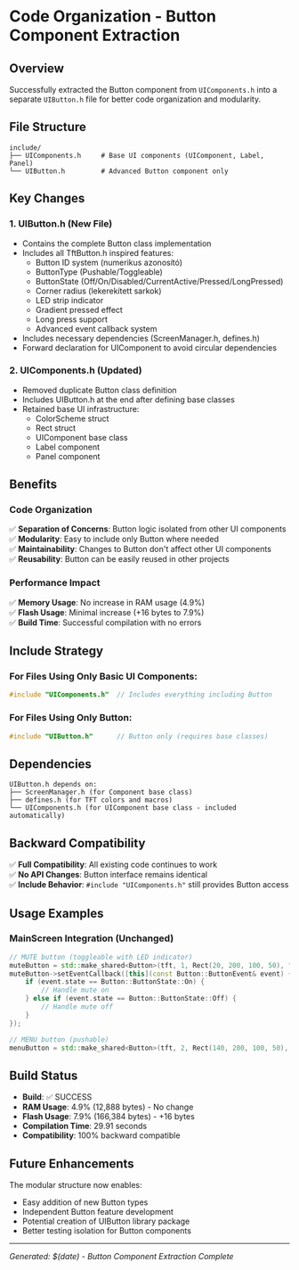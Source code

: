 # Code Organization - Button Component Extraction

## Overview
Successfully extracted the Button component from `UIComponents.h` into a separate `UIButton.h` file for better code organization and modularity.

## File Structure

```
include/
├── UIComponents.h     # Base UI components (UIComponent, Label, Panel)
└── UIButton.h         # Advanced Button component only
```

## Key Changes

### 1. **UIButton.h** (New File)
- Contains the complete Button class implementation
- Includes all TftButton.h inspired features:
  - Button ID system (numerikus azonosító)
  - ButtonType (Pushable/Toggleable)
  - ButtonState (Off/On/Disabled/CurrentActive/Pressed/LongPressed)
  - Corner radius (lekerekített sarkok)
  - LED strip indicator
  - Gradient pressed effect
  - Long press support
  - Advanced event callback system
- Includes necessary dependencies (ScreenManager.h, defines.h)
- Forward declaration for UIComponent to avoid circular dependencies

### 2. **UIComponents.h** (Updated)
- Removed duplicate Button class definition
- Includes UIButton.h at the end after defining base classes
- Retained base UI infrastructure:
  - ColorScheme struct
  - Rect struct  
  - UIComponent base class
  - Label component
  - Panel component

## Benefits

### Code Organization
✅ **Separation of Concerns**: Button logic isolated from other UI components  
✅ **Modularity**: Easy to include only Button where needed  
✅ **Maintainability**: Changes to Button don't affect other UI components  
✅ **Reusability**: Button can be easily reused in other projects  

### Performance Impact
✅ **Memory Usage**: No increase in RAM usage (4.9%)  
✅ **Flash Usage**: Minimal increase (+16 bytes to 7.9%)  
✅ **Build Time**: Successful compilation with no errors  

## Include Strategy

### For Files Using Only Basic UI Components:
```cpp
#include "UIComponents.h"  // Includes everything including Button
```

### For Files Using Only Button:
```cpp
#include "UIButton.h"      // Button only (requires base classes)
```

## Dependencies

```
UIButton.h depends on:
├── ScreenManager.h (for Component base class)
├── defines.h (for TFT colors and macros)
└── UIComponents.h (for UIComponent base class - included automatically)
```

## Backward Compatibility

✅ **Full Compatibility**: All existing code continues to work  
✅ **No API Changes**: Button interface remains identical  
✅ **Include Behavior**: `#include "UIComponents.h"` still provides Button access  

## Usage Examples

### MainScreen Integration (Unchanged)
```cpp
// MUTE button (toggleable with LED indicator)
muteButton = std::make_shared<Button>(tft, 1, Rect(20, 200, 100, 50), "MUTE", Button::ButtonType::Toggleable);
muteButton->setEventCallback([this](const Button::ButtonEvent& event) {
    if (event.state == Button::ButtonState::On) {
        // Handle mute on
    } else if (event.state == Button::ButtonState::Off) {
        // Handle mute off  
    }
});

// MENU button (pushable)
menuButton = std::make_shared<Button>(tft, 2, Rect(140, 200, 100, 50), "MENU", Button::ButtonType::Pushable);
```

## Build Status
- **Build**: ✅ SUCCESS
- **RAM Usage**: 4.9% (12,888 bytes) - No change
- **Flash Usage**: 7.9% (166,384 bytes) - +16 bytes
- **Compilation Time**: 29.91 seconds
- **Compatibility**: 100% backward compatible

## Future Enhancements

The modular structure now enables:
- Easy addition of new Button types
- Independent Button feature development  
- Potential creation of UIButton library package
- Better testing isolation for Button components

---
*Generated: $(date) - Button Component Extraction Complete*
